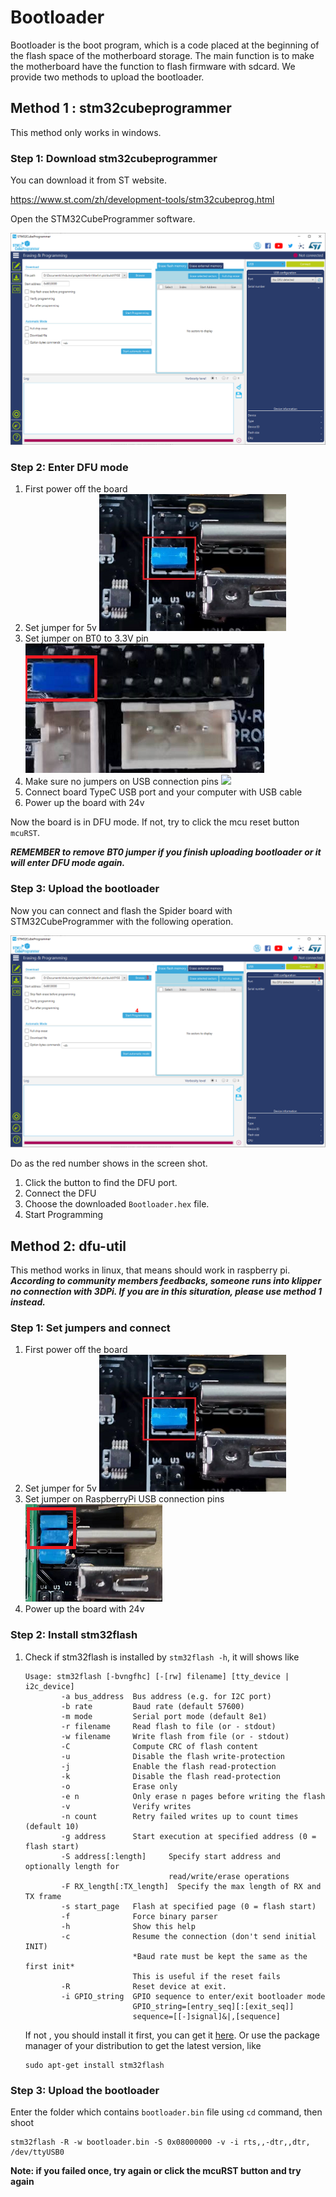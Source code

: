 

# Bootloader

Bootloader is the boot program, which is a code placed at the beginning of the flash space of the motherboard storage. The main function is to make the motherboard have the function to flash firmware with sdcard. We provide two methods to upload the bootloader.

## Method 1 : stm32cubeprogrammer

This method only works in windows.

### Step 1: Download stm32cubeprogrammer 


You can download it from ST website.

https://www.st.com/zh/development-tools/stm32cubeprog.html

Open the STM32CubeProgrammer software.

![STM32CubeProgrammer](images/STM32CubeProgrammer.png)

### Step 2: Enter DFU mode


1. First power off the board
2. Set jumper for 5v  <img src="../images/5v_jumper.jpg" style="zoom:50%;" />
3. Set jumper on BT0 to 3.3V pin ![](../images/mcu_boot.png)
4. Make sure no jumpers on USB connection pins ![](E:\Projects\BOARD-FYSETC-CHEETAH_MIX\Creality-3D_Pi\Creality-3D_Pi\images\usb_jumper_no.png)
5. Connect board TypeC USB port and your computer with USB cable
5. Power up the board with 24v 

Now the board is in DFU mode. If not, try to click the mcu reset button `mcuRST`. 

***REMEMBER to remove BT0 jumper if you finish uploading bootloader or it will enter DFU mode again.***

### Step 3: Upload the bootloader


Now you can connect and flash the Spider board with STM32CubeProgrammer with the following operation.

![Steps](images/Steps.png)

Do as the red number shows in the screen shot.

1. Click the button to find the DFU port.
2. Connect the DFU 
3. Choose the downloaded `Bootloader.hex` file. 
4. Start Programming

## Method 2: dfu-util 

This method works in linux, that means should work in raspberry pi. ***According to community members feedbacks, someone runs into klipper no connection with 3DPi. If you are in this situration, please use method 1 instead.***

### Step 1: Set jumpers and connect


1. First power off the board
2. Set jumper for 5v  <img src="../images/5v_jumper.jpg" style="zoom:50%;" />
3. Set jumper on RaspberryPi  USB connection pins ![](../images/usb_jumper.png)
5. Power up the board with 24v 

### Step 2: Install stm32flash

1. Check if stm32flash is installed by `stm32flash -h`, it will shows like

   ```
   Usage: stm32flash [-bvngfhc] [-[rw] filename] [tty_device | i2c_device]
           -a bus_address  Bus address (e.g. for I2C port)
           -b rate         Baud rate (default 57600)
           -m mode         Serial port mode (default 8e1)
           -r filename     Read flash to file (or - stdout)
           -w filename     Write flash from file (or - stdout)
           -C              Compute CRC of flash content
           -u              Disable the flash write-protection
           -j              Enable the flash read-protection
           -k              Disable the flash read-protection
           -o              Erase only
           -e n            Only erase n pages before writing the flash
           -v              Verify writes
           -n count        Retry failed writes up to count times (default 10)
           -g address      Start execution at specified address (0 = flash start)
           -S address[:length]     Specify start address and optionally length for
                                   read/write/erase operations
           -F RX_length[:TX_length]  Specify the max length of RX and TX frame
           -s start_page   Flash at specified page (0 = flash start)
           -f              Force binary parser
           -h              Show this help
           -c              Resume the connection (don't send initial INIT)
                           *Baud rate must be kept the same as the first init*
                           This is useful if the reset fails
           -R              Reset device at exit.
           -i GPIO_string  GPIO sequence to enter/exit bootloader mode
                           GPIO_string=[entry_seq][:[exit_seq]]
                           sequence=[[-]signal]&|,[sequence]
   ```

   If not , you should install it first, you can get it [here](https://sourceforge.net/projects/stm32flash/). Or use the package manager of your distribution to get the latest version, like

   ```
   sudo apt-get install stm32flash
   ```

### Step 3: Upload the bootloader

Enter the folder which contains `bootloader.bin` file using `cd` command, then shoot  

```
stm32flash -R -w bootloader.bin -S 0x08000000 -v -i rts,,-dtr,,dtr, /dev/ttyUSB0
```

**Note: if you failed once, try again or click the mcuRST button and try again**
